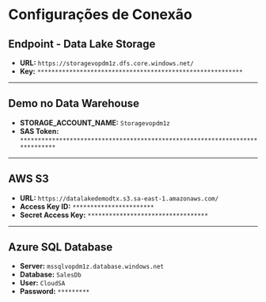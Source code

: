 # Configurações de Conexão

## Endpoint - Data Lake Storage
- **URL:** `https://storagevopdm1z.dfs.core.windows.net/`
- **Key:** `**********************************************************`

---

## Demo no Data Warehouse

- **STORAGE_ACCOUNT_NAME:** `Storagevopdm1z`
- **SAS Token:**
  `*****************************************************************************`

---

## AWS S3
- **URL:** `https://datalakedemodtx.s3.sa-east-1.amazonaws.com/`
- **Access Key ID:** `***********************`
- **Secret Access Key:** `**********************************`

---

## Azure SQL Database
- **Server:** `mssqlvopdm1z.database.windows.net`
- **Database:** `SalesDb`
- **User:** `CloudSA`
- **Password:** `*********`

